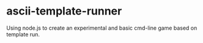 # ascii-template-runner
Using node.js to create an experimental and basic cmd-line game based on template run.
